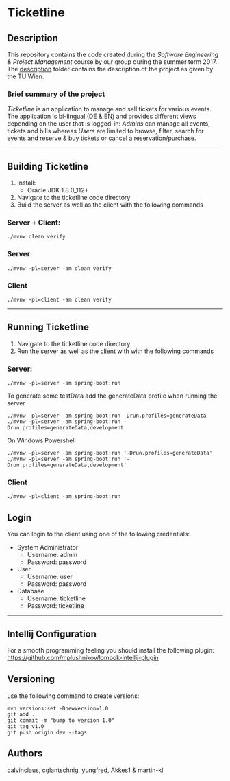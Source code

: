 # Ticketline

## Description
This repository contains the code created during the *Software Engineering & Project Management* course by our group during the summer term 2017.
The [description](documents/description) folder contains the description of the project as given by the TU Wien.

### Brief summary of the project
*Ticketline* is an application to manage and sell tickets for various events. The application is bi-lingual (DE & EN) and provides different views depending on the user that is logged-in: *Admins* can manage all events, tickets and bills whereas *Users* are limited to browse, filter, search for events and reserve & buy tickets or cancel a reservation/purchase.

---

## Building Ticketline

1. Install:
    * Oracle JDK 1.8.0_112+
2. Navigate to the ticketline code directory
3. Build the server as well as the client with the following commands

### Server + Client:
```
./mvnw clean verify
```
### Server:
```
./mvnw -pl=server -am clean verify
```
### Client
```
./mvnw -pl=client -am clean verify
```
---

## Running Ticketline

1. Navigate to the ticketline code directory
2. Run the server as well as the client with with the following commands

### Server:
```
./mvnw -pl=server -am spring-boot:run
```

To generate some testData add the generateData profile when running the server
```
./mvnw -pl=server -am spring-boot:run -Drun.profiles=generateData
./mvnw -pl=server -am spring-boot:run -Drun.profiles=generateData,development
```
On Windows Powershell
```
./mvnw -pl=server -am spring-boot:run '-Drun.profiles=generateData'
./mvnw -pl=server -am spring-boot:run '-Drun.profiles=generateData,development'
```

### Client
```
./mvnw -pl=client -am spring-boot:run
```

## Login

You can login to the client using one of the following credentials:

* System Administrator
  * Username: admin
  * Password: password
* User
  * Username: user
  * Password: password
* Database
  * Username: ticketline
  * Password: ticketline

---

## Intellij Configuration

For a smooth programming feeling you should install the following plugin:
https://github.com/mplushnikov/lombok-intellij-plugin

## Versioning

use the following command to create versions:

    mvn versions:set -DnewVersion=1.0
    git add .
    git commit -m "bump to version 1.0"
    git tag v1.0
    git push origin dev --tags
    
## Authors
calvinclaus, cglantschnig, yungfred, Akkes1 & martin-kl
